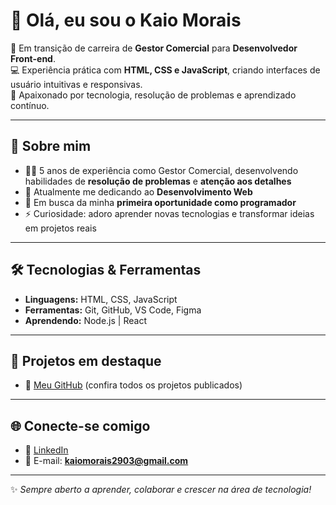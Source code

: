 # 👋 Olá, eu sou o Kaio Morais  

🎯 Em transição de carreira de **Gestor Comercial** para **Desenvolvedor Front-end**.  
💻 Experiência prática com **HTML, CSS e JavaScript**, criando interfaces de usuário intuitivas e responsivas.  
🚀 Apaixonado por tecnologia, resolução de problemas e aprendizado contínuo.  

---

## 🚀 Sobre mim  
- 👨‍💼 5 anos de experiência como Gestor Comercial, desenvolvendo habilidades de **resolução de problemas** e **atenção aos detalhes**  
- 🌱 Atualmente me dedicando ao **Desenvolvimento Web**  
- 🎯 Em busca da minha **primeira oportunidade como programador**  
- ⚡ Curiosidade: adoro aprender novas tecnologias e transformar ideias em projetos reais  

---

## 🛠️ Tecnologias & Ferramentas  
- **Linguagens:** HTML, CSS, JavaScript  
- **Ferramentas:** Git, GitHub, VS Code, Figma  
- **Aprendendo:** Node.js | React  

---

## 📌 Projetos em destaque  
- 🔗 [Meu GitHub](https://github.com/KaioMorais41) (confira todos os projetos publicados)  

---

## 🌐 Conecte-se comigo  
- 💼 [LinkedIn](https://www.linkedin.com/in/kaio-morais-araujo/)  
- 📧 E-mail: **kaiomorais2903@gmail.com**

---

✨ *Sempre aberto a aprender, colaborar e crescer na área de tecnologia!*
